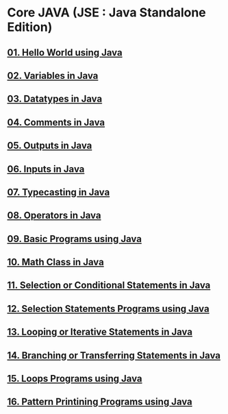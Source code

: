 # **Core JAVA (JSE : Java Standalone Edition)**

## [01. Hello World using Java](./01.%20Hello%20World%20using%20Java/ "Hello World using Java")
## [02. Variables in Java](./02.%20Variables%20in%20Java/ "Variables in Java")
## [03. Datatypes in Java](./03.%20Datatypes%20in%20Java/ "Datatypes in Java")
## [04. Comments in Java](./04.%20Comments%20in%20Java/ "Comments in Java")
## [05. Outputs in Java](./05.%20Outputs%20in%20Java/ "Outputs in Java")
## [06. Inputs in Java](./06.%20Inputs%20in%20Java/ "Inputs in Java")
## [07. Typecasting in Java](./07.%20Typecasting%20in%20Java/ "Typecasting in Java")
## [08. Operators in Java](./08.%20Operators%20in%20Java/ "Operators in Java")
## [09. Basic Programs using Java](./09.%20Basic%20Programs%20using%20Java/ "Basic Programs using Java")
## [10. Math Class in Java](./10.%20Math%20Class%20in%20Java/ "Math Class in Java")
## [11. Selection or Conditional Statements in Java](./11.%20Selection%20or%20Conditional%20Statements%20in%20Java/ "Selection or Conditional Statements in Java")
## [12. Selection Statements Programs using Java](./12.%20Selection%20Statements%20Programs%20using%20Java/ "Selection Statements Programs using Java")
## [13. Looping or Iterative Statements in Java](./13.%20Looping%20or%20Iterative%20Statements%20in%20Java/ "Looping or Iterative Statements in Java")
## [14. Branching or Transferring Statements in Java](./14.%20Branching%20or%20Transferring%20Statements%20in%20Java/ "Branching or Transferring Statements in Java")
## [15. Loops Programs using Java](./15.%20Loops%20Programs%20using%20Java/ "Loops Programs using Java")
## [16. Pattern Printining Programs using Java](./16.%20Pattern%20Printining%20Programs%20using%20Java/ "Pattern Printining Programs using Java")